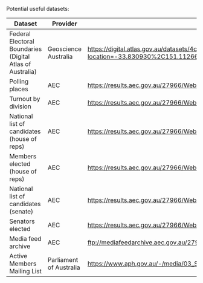 Potential useful datasets:

|Dataset|Provider|URL|
|-------|--------|---|
|Federal Electoral Boundaries (Digital Atlas of Australia)|Geoscience Australia|https://digital.atlas.gov.au/datasets/4c72407748064bc49679635538e395ba_2/explore?location=-33.830930%2C151.112662%2C10.00|
|Polling places|AEC|https://results.aec.gov.au/27966/Website/Downloads/GeneralPollingPlacesDownload-27966.csv|
|Turnout by division|AEC|https://results.aec.gov.au/27966/Website/Downloads/HouseTurnoutByDivisionDownload-27966.csv|
|National list of candidates (house of reps)|AEC|https://results.aec.gov.au/27966/Website/Downloads/HouseCandidatesDownload-27966.csv|
|Members elected (house of reps)|AEC|https://results.aec.gov.au/27966/Website/Downloads/HouseMembersElectedDownload-27966.csv|
|National list of candidates (senate)|AEC|https://results.aec.gov.au/27966/Website/Downloads/SenateCandidatesDownload-27966.csv|
|Senators elected|AEC|https://results.aec.gov.au/27966/Website/Downloads/SenateSenatorsElectedDownload-27966.csv|
|Media feed archive|AEC|ftp://mediafeedarchive.aec.gov.au/27966|
|Active Members Mailing List|Parliament of Australia|https://www.aph.gov.au/-/media/03_Senators_and_Members/Address_Labels_and_CSV_files/FamilynameRepsCSV.csv|
